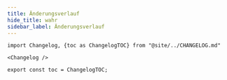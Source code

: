 ```yaml
---
title: Änderungsverlauf
hide_title: wahr
sidebar_label: Änderungsverlauf
---
```


```mdx-code-block
import Changelog, {toc as ChangelogTOC} from "@site/../CHANGELOG.md"

<Changelog />

export const toc = ChangelogTOC;
```
